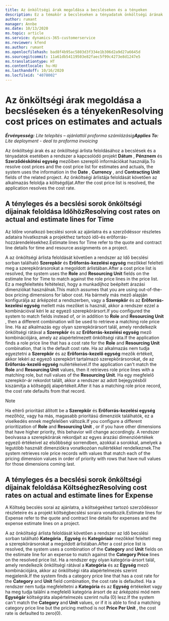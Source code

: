 ```yaml
---
title: Az önköltségi árak megoldása a becsléseken és a tényeken
description: Ez a témakör a becsléseken a tényadatok önköltségi árának feloldásával kapcsolatban tartalmaz tájékoztatást.
author: rumant
manager: Annbe
ms.date: 10/13/2020
ms.topic: article
ms.service: dynamics-365-customerservice
ms.reviewer: kfend
ms.author: rumant
ms.openlocfilehash: bad8f4b95ac5803d3f334e1b306d2a9d27a6645d
ms.sourcegitcommit: 11a61db54119503e82faec5f99c4273e8d1247e5
ms.translationtype: HT
ms.contentlocale: hu-HU
ms.lasthandoff: 10/16/2020
ms.locfileid: "4078002"
---
```

# <a name="resolving-cost-prices-on-estimates-and-actuals"></a><span data-ttu-id="1d9f5-103">Az önköltségi árak megoldása a becsléseken és a tényeken</span><span class="sxs-lookup"><span data-stu-id="1d9f5-103">Resolving cost prices on estimates and actuals</span></span>

<span data-ttu-id="1d9f5-104">_**Érvényesség:** Lite telepítés – ajánlattól proforma számlázásig_</span><span class="sxs-lookup"><span data-stu-id="1d9f5-104">_**Applies To:** Lite deployment - deal to proforma invoicing_</span></span>

<span data-ttu-id="1d9f5-105">Az önköltségi árak és az önköltségi árlista feloldásához a becslések és a tényadatok esetében a rendszer a kapcsolódó projekt **Dátum** , **Pénznem** és **Szerződéskötési egység** mezőiben szereplő információkat használja.</span><span class="sxs-lookup"><span data-stu-id="1d9f5-105">To resolve cost prices and the cost price list for estimates and actuals, the system uses the information in the **Date** , **Currency** , and **Contracting Unit** fields of the related project.</span></span> <span data-ttu-id="1d9f5-106">Az önköltségi árlistája feloldását követően az alkalmazás feloldja a költségdíjat.</span><span class="sxs-lookup"><span data-stu-id="1d9f5-106">After the cost price list is resolved, the application resolves the cost rate.</span></span>

## <a name="resolving-cost-rates-on-actual-and-estimate-lines-for-time"></a><span data-ttu-id="1d9f5-107">A tényleges és a becslési sorok önköltségi díjainak feloldása Időhöz</span><span class="sxs-lookup"><span data-stu-id="1d9f5-107">Resolving cost rates on actual and estimate lines for Time</span></span>

<span data-ttu-id="1d9f5-108">Az Időre vonatkozó becslési sorok az ajánlatra és a szerződéssor részletes adataira hivatkoznak a projekthez tartozó idő-és erőforrás-hozzárendelésekhez.</span><span class="sxs-lookup"><span data-stu-id="1d9f5-108">Estimate lines for Time refer to the quote and contract line details for time and resource assignments on a project.</span></span>

<span data-ttu-id="1d9f5-109">A az önköltségi árlista feloldását követően a rendszer az Idő becslési sorban található **Szerepkör** és **Erőforrás-kezelési egység** mezőkkel felelteti meg a szerepkörársorokat a megoldott árlistában.</span><span class="sxs-lookup"><span data-stu-id="1d9f5-109">After a cost price list is resolved, the system uses the **Role** and **Resourcing Unit** fields on the estimate line for Time to match against the role price lines in the price list.</span></span> <span data-ttu-id="1d9f5-110">Ez a megfeleltetés feltételezi, hogy a munkadíjhoz beépített árazási dimenziókat használnak.</span><span class="sxs-lookup"><span data-stu-id="1d9f5-110">This match assumes that you are using out-of-the-box pricing dimensions for labor cost.</span></span> <span data-ttu-id="1d9f5-111">Ha bármely más mező alapján konfigurálja az árképzést a rendszerben, vagy a **Szerepkör** és az **Erőforrás-kezelési egység** mellett más mezőket is használ, akkor a rendszer ezzel a kombinációval kéri le az egyező szerepkörársort.</span><span class="sxs-lookup"><span data-stu-id="1d9f5-111">If you configured the system to match fields instead of, or in addition to **Role** and **Resourcing Unit** , then a different combination will be used to retrieve a matching role price line.</span></span> <span data-ttu-id="1d9f5-112">Ha az alkalmazás egy olyan szerepkörársort talál, amely rendelkezik önköltségi rátával a **Szerepkör** és az **Erőforrás-kezelési egység** mező kombinációjára, amely az alapértelmezett önköltségi ráta.</span><span class="sxs-lookup"><span data-stu-id="1d9f5-112">If the application finds a role price line that has a cost rate for the **Role** and **Resourcing Unit** combination, that is the default cost rate.</span></span> <span data-ttu-id="1d9f5-113">Ha az alkalmazás nem tudja egyeztetni a **Szerepkör** és az **Erőforrás-kezelő egység** mezők értékeit, akkor lekéri az egyező szerepkört tartalmazó szerepkörársorokat, de az **Erőforrás-kezelő egység** nullértékeivel.</span><span class="sxs-lookup"><span data-stu-id="1d9f5-113">If the application can't match the **Role** and **Resourcing Unit** values, then it retrieves role price lines with a matching role, but null values of the **Resourcing Unit**.</span></span> <span data-ttu-id="1d9f5-114">Ha egy megfelelő szerepkör-ár rekordot talált, akkor a rendszer az adott bejegyzésből kiszámítja a költségdíj alapértékeit.</span><span class="sxs-lookup"><span data-stu-id="1d9f5-114">After it has a matching role price record, the cost rate defaults from that record.</span></span> 

> [!NOTE]
> <span data-ttu-id="1d9f5-115">Ha eltérő prioritást állított be a **Szerepkör** és **Erőforrás-kezelési egység** mezőhöz, vagy ha más, magasabb prioritású dimenziók találhatók, ez a viselkedés ennek megfelelően változik.</span><span class="sxs-lookup"><span data-stu-id="1d9f5-115">If you configure a different prioritization of **Role** and **Resourcing Unit** , or if you have other dimensions that have higher priority, this behavior will change accordingly.</span></span> <span data-ttu-id="1d9f5-116">A rendszer beolvassa a szerepkörárak rekordjait az egyes árazási dimenzióértékek egyező értékeivel az elsőbbségi sorrendben, azokkal a sorokkal, amelyek a legutóbb használt dimenziókra vonatkozóan nullértékkel rendelkeznek.</span><span class="sxs-lookup"><span data-stu-id="1d9f5-116">The system retrieves role price records with values that match each of the pricing dimension values in order of priority with rows that have null values for those dimensions coming last.</span></span>

## <a name="resolving-cost-rates-on-actual-and-estimate-lines-for-expense"></a><span data-ttu-id="1d9f5-117">A tényleges és a becslési sorok önköltségi díjainak feloldása Költséghez</span><span class="sxs-lookup"><span data-stu-id="1d9f5-117">Resolving cost rates on actual and estimate lines for Expense</span></span>

<span data-ttu-id="1d9f5-118">A Költség becslés sorai az ajánlatra, a költségekhez tartozó szerződéssor részleteire és a projekt költségbecslési soraira vonatkozik.</span><span class="sxs-lookup"><span data-stu-id="1d9f5-118">Estimate lines for Expense refer to the quote and contract line details for expenses and the expense estimate lines on a project.</span></span>

<span data-ttu-id="1d9f5-119">A az önköltségi árlista feloldását követően a rendszer az Idő becslési sorban található **Kategória** , **Egység** és **Kategóriaár** mezőkkel felelteti meg a szerepkörársorokat a megoldott árlistában.</span><span class="sxs-lookup"><span data-stu-id="1d9f5-119">After a cost price list is resolved, the system uses a combination of the **Category** and **Unit** fields on the estimate line for an expense to match against the **Category Price** lines on the resolved price list.</span></span> <span data-ttu-id="1d9f5-120">Ha a rendszer egy olyan kategória-ársort talál, amely rendelkezik önköltségi rátával a **Kategória** és az **Egység** mező kombinációjára, akkor az önköltségi ráta alapértelmezés szerint megjelenik.</span><span class="sxs-lookup"><span data-stu-id="1d9f5-120">If the system finds a category price line that has a cost rate for the **Category** and **Unit** field combination, the cost rate is defaulted.</span></span> <span data-ttu-id="1d9f5-121">Ha a rendszer nem tudja megfeleltetni a **Kategória** és az **Egység** értékeiket vagy ha meg tudja találni a megfelelő kategória ársort de az árképzési mód nem **Egységár** költségráta alapértelmezés szerint nulla (0) lesz.</span><span class="sxs-lookup"><span data-stu-id="1d9f5-121">If the system can't match the **Category** and **Unit** values, or if it is able to find a matching category price line but the pricing method is not **Price Per Unit** , the cost rate is defaulted to zero(0).</span></span>
